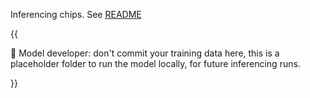 Inferencing chips. See [README](../../../README.md)

{{

:pushpin: Model developer: don't commit your training data here, this is a
placeholder folder to run the model locally, for future inferencing runs.

}}
